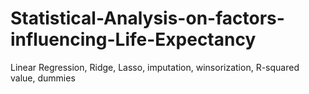 # Statistical-Analysis-on-factors-influencing-Life-Expectancy
Linear Regression, Ridge, Lasso, imputation, winsorization, R-squared value, dummies
